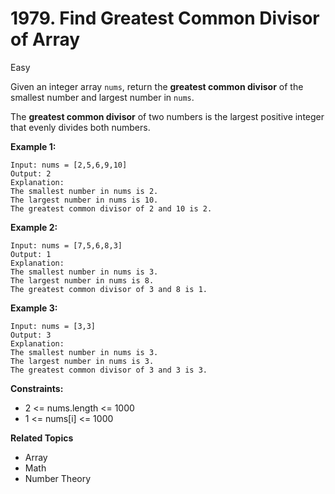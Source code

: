 # 1979. Find Greatest Common Divisor of Array

Easy

Given an integer array `nums`, return the **greatest common divisor** of the smallest number and largest number in `nums`.

The **greatest common divisor** of two numbers is the largest positive integer that evenly divides both numbers.

 

**Example 1:**
```
Input: nums = [2,5,6,9,10]
Output: 2
Explanation:
The smallest number in nums is 2.
The largest number in nums is 10.
The greatest common divisor of 2 and 10 is 2.
```
**Example 2:**
```
Input: nums = [7,5,6,8,3]
Output: 1
Explanation:
The smallest number in nums is 3.
The largest number in nums is 8.
The greatest common divisor of 3 and 8 is 1.
```
**Example 3:**
```
Input: nums = [3,3]
Output: 3
Explanation:
The smallest number in nums is 3.
The largest number in nums is 3.
The greatest common divisor of 3 and 3 is 3.
 ```

**Constraints:**

- 2 <= nums.length <= 1000
- 1 <= nums[i] <= 1000

**Related Topics**
- Array
- Math
- Number Theory